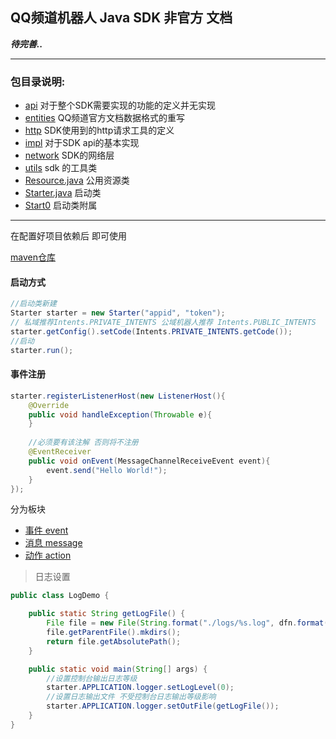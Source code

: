 ## QQ频道机器人 Java SDK 非官方 文档
_**待完善..**_
<hr>

### 包目录说明:

- [api](../src/main/java/io/github/kloping/qqbot/api) 对于整个SDK需要实现的功能的定义并无实现
- [entities](../src/main/java/io/github/kloping/qqbot/entities) QQ频道官方文档数据格式的重写
- [http](../src/main/java/io/github/kloping/qqbot/http) SDK使用到的http请求工具的定义
- [impl](../src/main/java/io/github/kloping/qqbot/impl) 对于SDK api的基本实现
- [network](../src/main/java/io/github/kloping/qqbot/network) SDK的网络层
- [utils](../src/main/java/io/github/kloping/qqbot/utils) sdk 的工具类
- [Resource.java](../src/main/java/io/github/kloping/qqbot/Resource.java) 公用资源类
- [Starter.java](../src/main/java/io/github/kloping/qqbot/Starter.java) 启动类
- [Start0](../src/main/java/io/github/kloping/qqbot/Start0.java) 启动类附属

<hr>

在配置好项目依赖后 即可使用

[maven仓库](https://repo1.maven.org/maven2/io/github/kloping/bot-qqpd-java/)

#### 启动方式

```java
//启动类新建
Starter starter = new Starter("appid", "token");
// 私域推荐Intents.PRIVATE_INTENTS 公域机器人推荐 Intents.PUBLIC_INTENTS
starter.getConfig().setCode(Intents.PRIVATE_INTENTS.getCode());
//启动
starter.run();
```
#### 事件注册

```java
starter.registerListenerHost(new ListenerHost(){
    @Override
    public void handleException(Throwable e){
    }
    
    //必须要有该注解 否则将不注册
    @EventReceiver
    public void onEvent(MessageChannelReceiveEvent event){
        event.send("Hello World!");
    }
});
```

分为板块

- [事件 event](event.md)
- [消息 message](message.md)
- [动作 action](action.md)

> 日志设置

```java
public class LogDemo {

    public static String getLogFile() {
        File file = new File(String.format("./logs/%s.log", dfn.format(new Date())));
        file.getParentFile().mkdirs();
        return file.getAbsolutePath();
    }

    public static void main(String[] args) {
        //设置控制台输出日志等级
        starter.APPLICATION.logger.setLogLevel(0);
        //设置日志输出文件 不受控制台日志输出等级影响
        starter.APPLICATION.logger.setOutFile(getLogFile());
    }
}
```
